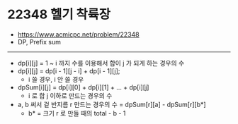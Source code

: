 # 22348 헬기 착륙장

- https://www.acmicpc.net/problem/22348
- DP, Prefix sum
---
- dp[i][j] = 1 ~ i 까지 수를 이용해서 합이 j 가 되게 하는 경우의 수
- dp[i][j] = dp[i - 1][j - i] + dp[i - 1][j];
    - i 쓸 경우, i 안 쓸 경우
- dpSum[i][j] = dp[i][0] + dp[i][1] + ... + dp[i][j]
    - i 로 합 j 이하로 만드는 경우의 수
- a, b 써서 겉 반지름 r 만드는 경우의 수 = dpSum[r][a] - dpSum[r][b*]
    - b* = 크기 r 로 만들 때의 total - b - 1
